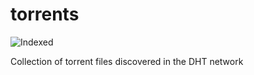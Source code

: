 torrents 
========
![Indexed](https://img.shields.io/badge/indexed-103163-blue)

Collection of torrent files discovered in the DHT network
